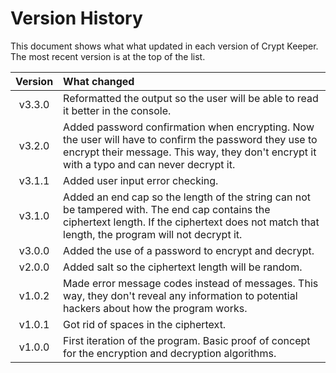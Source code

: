 # Version History

This document shows what what updated in each version of Crypt Keeper. The most recent version is at the top of the list.

| Version | What changed |
| :-: | :-- |
| v3.3.0 | Reformatted the output so the user will be able to read it better in the console. |
| v3.2.0 | Added password confirmation when encrypting. Now the user will have to confirm the password they use to encrypt their message. This way, they don't encrypt it with a typo and can never decrypt it. |
| v3.1.1 | Added user input error checking. |
| v3.1.0 | Added an end cap so the length of the string can not be tampered with. The end cap contains the ciphertext length. If the ciphertext does not match that length, the program will not decrypt it. |
| v3.0.0 | Added the use of a password to encrypt and decrypt. |
| v2.0.0 | Added salt so the ciphertext length will be random. |
| v1.0.2 | Made error message codes instead of messages. This way, they don't reveal any information to potential hackers about how the program works. |
| v1.0.1 | Got rid of spaces in the ciphertext. |
| v1.0.0 | First iteration of the program. Basic proof of concept for the encryption and decryption algorithms. |
